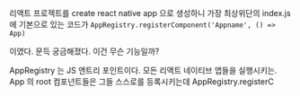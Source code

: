 리액트 프로젝트를  create react native app 으로 생성하니 가장 최상위단의 index.js 에 기본으로 있는 코드가
``
AppRegistry.registerComponent('Appname', () => App)
``

이였다. 문득 궁금해졌다. 이건 무슨 기능일까?

AppRegistry 는 JS 앤트리 포인트이다. 모든 리액트 네이티브 앱들을 실행시키는.
App 의 root 컴포넌트들은 그들 스스로를 등록시키는데 AppRegistry.registerC
<!--stackedit_data:
eyJoaXN0b3J5IjpbOTc1MzE1MzksMTYxNTc4NzIwXX0=
-->